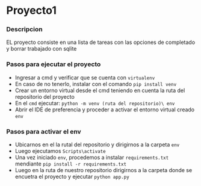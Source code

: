 # Proyecto1

### Descripcion
EL proyecto consiste en una lista de tareas con las opciones de completado y borrar trabajado con sqlite

### Pasos para ejecutar el proyecto
- Ingresar a cmd y verificar que se cuenta con `virtualenv`
- En caso de no tenerlo, instalar con el comando `pip install venv`
- Crear un entorno virtual desde el cmd teniendo en cuenta la ruta del repositorio del proyecto
- En el `cmd` ejecutar: `python -m venv (ruta del repositorio)\ env `
- Abrir el IDE de preferencia y proceder a activar el entorno virtual creado `env`
### Pasos para activar el env
- Ubicarnos en el la rutal del repositorio y dirigirnos a la carpeta `env`
- Luego ejecutamos `Scripts\activate`
- Una vez iniciado `env`, procedemos a instalar `requirements.txt` mendiante `pip install -r requirements.txt`
- Luego en la ruta de nuestro repositorio dirigirnos a la carpeta donde se encuetra el proyecto y ejecutar `python app.py`